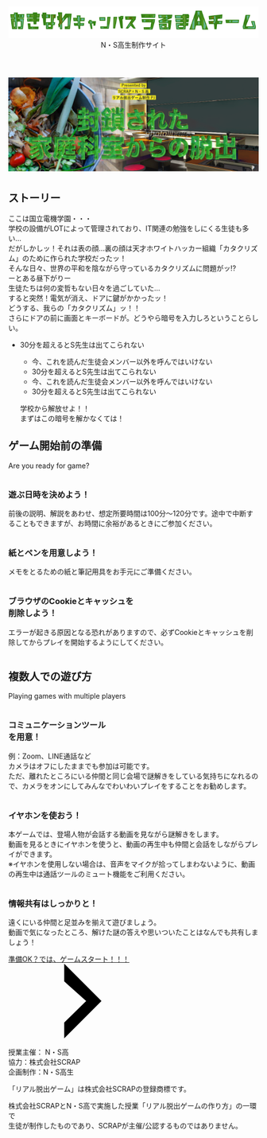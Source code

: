 <!DOCTYPE html>
<html lang="ja">
<head>
  <meta charset="UTF-8">
  <meta http-equiv="X-UA-Compatible" content="IE=edge">
  <meta name="viewport" content="width=device-width, initial-scale=1.0">
  <title>電機学園と4つの装置 │ Project N</title>
  <link rel="stylesheet" href="assets/css/normalize.css">
  <link rel="stylesheet" href="assets/css/style.css">
</head>
<body>
  <svg width="0" height="0" class="hidden">
    <symbol xmlns="http://www.w3.org/2000/svg" viewBox="0 0 12.47 24.94" id="arrow" class="arrow_svg">
      <title>arrow</title>
      <polygon points="0 24.94 0 19.66 7.35 12.47 0 5.92 0 0 12.47 12.47 0 24.94"/>
    </symbol>
  </svg>
  <header class="header">
    <div class="container">
      <div class="header__logo"><img src="assets/images/logo.svg" alt="チームロゴ"></div>
      <div class="header__name">N・S高生制作サイト</div>
    </div>
  </header>
  <main class="main index-page">
    <!-- タイトルエリア　ここから -->
    <h1 class="main-title"><img src="assets/images/top-image.png" alt="Presented by SCRAP×N・S高リアル脱出ゲーム制作PJ"></h1>
    <!-- タイトルエリア　ここまで -->
    <section class="section section--story">
      <div class="container">
        <h2 class="section-title section-title--keycolor section-title--story">ストーリー</h2>
        <div class="story">
          <p class="text-center">ここは国立電機学園・・・<br>
            学校の設備がLOTによって管理されており、IT関連の勉強をしにくる生徒も多い…<br>
            だがしかしッ！それは表の顔…裏の顔は天才ホワイトハッカー組織「カタクリズム」のために作られた学校だったッ！<br>
            そんな日々、世界の平和を陰ながら守っているカタクリズムに問題がッ!?<br>
            ーとある昼下がりー<br>
            生徒たちは何の変哲もない日々を過ごしていた…<br>
            すると突然！電気が消え、ドアに鍵がかかったッ！<br>
            どうする、我らの「カタクリズム」ッ！！<br>
          さらにドアの前に画面とキーボードが。どうやら暗号を入力しろということらしい。</p>
          <div class="story__note__outer bg-color--gray">
            <ul class="story__note">
              <li>30分を超えるとS先生は出てこられない</li>
          <div class="story__note__outer bg-color--gray">
            <ul class="story__note">
              <li>今、これを読んだ生徒会メンバー以外を呼んではいけない</li>
              <li>30分を超えるとS先生は出てこられない</li>
             <li>今、これを読んだ生徒会メンバー以外を呼んではいけない</li>
             <li>30分を超えるとS先生は出てこられない</li>
            </ul>
          </div>
          <p class="text-center">学校から解放せよ！！<br>
            まずはこの暗号を解かなくては！</p>
        </div>
      </div>
    </section>
    <section class="section bg-color--gray">
      <div class="container">
        <h2 class="section-title">ゲーム開始前の準備</h2>
        <p class="font-eng text-center">Are you ready for game?</p>
        <!--
          class名"row"内のclass名"column"が横並びになります。
          改行する場合は以下のように追加してください。
          <div class="row">
            <div class="column">
              ～ 内容 ～
            </div>
          </div>
        -->
        <div class="row">
          <div class="column">
            <div class="card">
              <h3 class="card__title">遊ぶ日時を決めよう！</h3>
              <p class="card__content">前後の説明、解説をあわせ、想定所要時間は100分〜120分です。途中で中断することもできますが、お時間に余裕があるときにご参加ください。</p>
            </div>
          </div>
          <div class="column">
            <div class="card">
              <h3 class="card__title">紙とペンを用意しよう！</h3>
              <p class="card__content">メモをとるための紙と筆記用具をお手元にご準備ください。</p>
            </div>
          </div>
          <div class="column">
            <div class="card">
              <h3 class="card__title">ブラウザのCookieとキャッシュを<br>削除しよう！</h3>
              <p class="card__content">エラーが起きる原因となる恐れがありますので、必ずCookieとキャッシュを削除してからプレイを開始するようにしてください。</p>
            </div>
          </div>
        </div>
      </div>
    </section>
    <section class="section bg-color--keycolor">
      <div class="container">
        <h2 class="section-title">複数人での遊び方</h2>
        <p class="font-eng text-center">Playing games with multiple players</p>
        <div class="row">
          <div class="column">
            <div class="card">
              <h3 class="card__title">コミュニケーションツール<br>を用意！</h3>
              <p class="card__content">例：Zoom、LINE通話など<br>
                カメラはオフにしたままでも参加は可能です。<br>
                ただ、離れたところにいる仲間と同じ会場で謎解きをしている気持ちになれるので、カメラをオンにしてみんなでわいわいプレイをすることをお勧めします。</p>
            </div>
          </div>
          <div class="column">
            <div class="card">
              <h3 class="card__title">イヤホンを使おう！</h3>
              <p class="card__content">本ゲームでは、登場人物が会話する動画を見ながら謎解きをします。<br>
                動画を見るときにイヤホンを使うと、動画の再生中も仲間と会話をしながらプレイができます。<br>
                ※イヤホンを使用しない場合は、音声をマイクが拾ってしまわないように、動画の再生中は通話ツールのミュート機能をご利用ください。</p>
            </div>
          </div>
          <div class="column">
            <div class="card">
              <h3 class="card__title">情報共有はしっかりと！</h3>
              <p class="card__content">遠くにいる仲間と足並みを揃えて遊びましょう。<br>
                動画で気になったところ、解けた謎の答えや思いついたことはなんでも共有しましょう！</p>
            </div>
          </div>
        </div>
      </div>
    </section>
    <section class="section">
      <div class="container">
        <a class="btn" href="main.html">準備OK？では、ゲームスタート！！！<svg class="btn__arrow"><use xlink:href="#arrow"></use></svg></a>
      </div>
    </section>
  </main>
  <footer class="footer section bg-color--gray">
    <div class="container">
      <p class="text-center">授業主催： N・S高<br>協力：株式会社SCRAP<br>企画制作：N・S高生</p>
      <p class="text-center">「リアル脱出ゲーム」は株式会社SCRAPの登録商標です。</p>
      <p class="text-center">株式会社SCRAPとN・S高で実施した授業「リアル脱出ゲームの作り方」の一環で<br>生徒が制作したものであり、SCRAPが主催/公認するものではありません。</p>
    </div>
  </footer>
</body>
</html>
